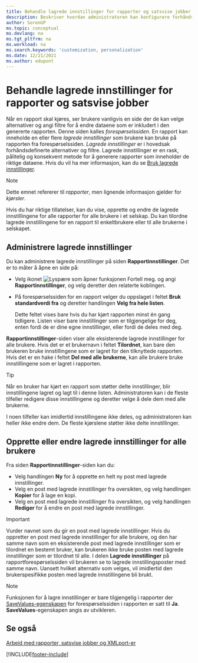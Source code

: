 ```yaml
---
title: Behandle lagrede innstillinger for rapporter og satsvise jobber
description: Beskriver hvordan administratoren kan konfigurere forhåndsdefinerte alternativer og filtre for en rapport og dele disse innstillingene med én eller alle brukerne.
author: SorenGP
ms.topic: conceptual
ms.devlang: na
ms.tgt_pltfrm: na
ms.workload: na
ms.search.keywords: 'customization, personalization'
ms.date: 12/21/2021
ms.author: edupont
---
```

# <a name="manage-saved-settings-for-reports-and-batch-jobs" />Behandle lagrede innstillinger for rapporter og satsvise jobber

Når en rapport skal kjøres, ser brukere vanligvis en side der de kan velge alternativer og angi filtre for å endre dataene som er inkludert i den genererte rapporten. Denne siden kalles *forespørselssiden*. En rapport kan inneholde en eller flere *lagrede innstillinger* som brukere kan bruke på rapporten fra forespørselssiden. *Lagrede innstillinger* er i hovedsak forhåndsdefinerte alternativer og filtre. Lagrede innstillinger er en rask, pålitelig og konsekvent metode for å generere rapporter som inneholder de riktige dataene. Hvis du vil ha mer informasjon, kan du se [Bruk lagrede innstillinger](ui-work-report.md#SavedSettings).

> [!NOTE]
> Dette emnet refererer til *rapporter*, men lignende informasjon gjelder for *kjørsler*.

Hvis du har riktige tillatelser, kan du vise, opprette og endre de lagrede innstillingene for alle rapporter for alle brukere i et selskap. Du kan tilordne lagrede innstillingene for en rapport til enkeltbrukere eller til alle brukerne i selskapet.

## <a name="manage-saved-settings" />Administrere lagrede innstillinger

Du kan administrere lagrede innstillinger på siden **Rapportinnstillinger**. Det er to måter å åpne en side på:

- Velg ikonet ![Lyspære som åpner funksjonen Fortell meg.](media/ui-search/search_small.png "Fortell hva du vil gjøre") og angi **Rapportinnstillinger**, og velg deretter den relaterte koblingen.
- På forespørselssiden for en rapport velger du oppslaget i feltet **Bruk standardverdi fra** og deretter handlingen **Velg fra hele listen**.

    Dette feltet vises bare hvis du har kjørt rapporten minst én gang tidligere. Listen viser bare innstillinger som er tilgjengelige for deg, enten fordi de er dine egne innstillinger, eller fordi de deles med deg.

**Rapportinnstillinger**-siden viser alle eksisterende lagrede innstillinger for alle brukere. Hvis det er et brukernavn i feltet **Tilordnet**, kan bare den brukeren bruke innstillingene som er lagret for den tilknyttede rapporten. Hvis det er en hake i feltet **Del med alle brukerne**, kan alle brukere bruke innstillingene som er lagret i rapporten.  

> [!TIP]
> Når en bruker har kjørt en rapport som støtter delte innstillinger, blir innstillingene lagret og lagt til i denne listen. Administratoren kan i de fleste tilfeller redigere disse innstillingene og deretter velge å dele dem med alle brukerne.
>
> I noen tilfeller kan imidlertid innstillingene ikke deles, og administratoren kan heller ikke endre dem. De fleste kjørslene støtter ikke delte innstillinger.  

## <a name="create-or-modify-saved-settings-for-all-users" />Opprette eller endre lagrede innstillinger for alle brukere

Fra siden **Rapportinnstillinger**-siden kan du:

- Velg handlingen **Ny** for å opprette en helt ny post med lagrede innstillinger.
- Velg en post med lagrede innstillinger fra oversikten, og velg handlingen **Kopier** for å lage en kopi.
- Velg en post med lagrede innstillinger fra oversikten, og velg handlingen **Rediger** for å endre en post med lagrede innstillinger.

> [!Important]
> Vurder navnet som du gir en post med lagrede innstillinger. Hvis du oppretter en post med lagrede innstillinger for alle brukere, og den har samme navn som en eksisterende post med lagrede innstillinger som er tilordnet en bestemt bruker, kan brukeren ikke bruke posten med lagrede innstillinger som er tilordnet til alle.  I delen **Lagrede innstillinger** på rapportforespørselssiden vil brukeren se to lagrede innstillingsposter med samme navn. Uansett hvilket alternativ som velges, vil imidlertid den brukerspesifikke posten med lagrede innstillingene bli brukt.

> [!NOTE]
> Funksjonen for å lagre innstillinger er bare tilgjengelig i rapporter der [SaveValues-egenskapen](/dynamics365/business-central/dev-itpro/developer/properties/devenv-savevalues-property) for forespørselssiden i rapporten er satt til **Ja**. **SaveValues**-egenskapen angis av utvikleren.  

## <a name="see-also" />Se også

[Arbeid med rapporter, satsvise jobber og XMLport-er](ui-work-report.md)  


[!INCLUDE[footer-include](includes/footer-banner.md)]
